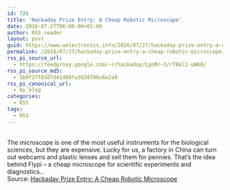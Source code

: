 ```yaml
---
id: 726
title: 'Hackaday Prize Entry: A Cheap Robotic Microscope'
date: 2016-07-27T06:00:00+01:00
author: RSS reader
layout: post
guid: https://www.uelectronics.info/2016/07/27/hackaday-prize-entry-a-cheap-robotic-microscope/
permalink: /2016/07/27/hackaday-prize-entry-a-cheap-robotic-microscope/
rss_pi_source_url:
  - https://feedproxy.google.com/~r/hackaday/LgoM/~3/rTBkl2-uW68/
rss_pi_source_md5:
  - 5b0f37f0587d41408fa393879bc6e2a9
rss_pi_canonical_url:
  - my_blog
categories:
  - RSS
tags:
  - RSS
---
```

&#013;  
The microscope is one of the most useful instruments for the biological sciences, but they are expensive. Lucky for us, a factory in China can turn out webcams and plastic lenses and sell them for pennies. That’s the idea behind Flypi – a cheap microscope for scientific experiments and diagnostics…&#013;  
Source: <a href="https://feedproxy.google.com/~r/hackaday/LgoM/~3/rTBkl2-uW68/" target="_blank">Hackaday Prize Entry: A Cheap Robotic Microscope</a>